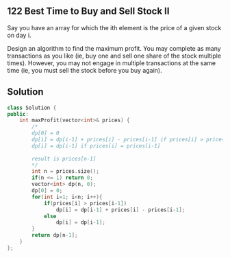 ## 122	Best Time to Buy and Sell Stock II

Say you have an array for which the ith element is the price of a given stock on day i.

Design an algorithm to find the maximum profit. You may complete as many transactions as you like (ie, buy one and sell one share of the stock multiple times). However, you may not engage in multiple transactions at the same time (ie, you must sell the stock before you buy again).

## Solution

```C++
class Solution {
public:
    int maxProfit(vector<int>& prices) {
        /*
        dp[0] = 0
        dp[i] = dp[i-1] + prices[i] - prices[i-1] if prices[i] > prices[i-1]
        dp[i] = dp[i-1] if prices[i] = prices[i-1]
        
        result is prices[n-1]
        */
        int n = prices.size();
        if(n <= 1) return 0;
        vector<int> dp(n, 0);
        dp[0] = 0;
        for(int i=1; i<n; i++){
            if(prices[i] > prices[i-1]) 
                dp[i] = dp[i-1] + prices[i] - prices[i-1];
            else 
                dp[i] = dp[i-1];
        }
        return dp[n-1];
    }
};
```